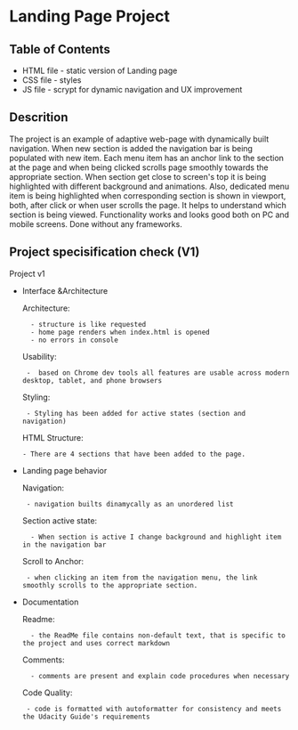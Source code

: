 # Landing Page Project

## Table of Contents

* HTML file - static version of Landing page
* CSS file - styles
* JS file - scrypt for dynamic navigation and UX improvement

## Descrition

The project is an example of adaptive web-page with dynamically built navigation. When new section is added the navigation bar is being populated with new item. Each menu item has an anchor link to the section at the page and when being clicked scrolls page smoothly towards the appropriate section. When section get close to screen's top it is being highlighted with different background and animations. Also, dedicated menu item is being highlighted when corresponding section is shown in viewport, both, after click or when user scrolls the page. It helps to understand which section is being viewed. Functionality works and looks good both on PC and mobile screens. Done without any frameworks. 

## Project specisification check (V1)

Project v1

* Interface &Architecture

    Architecture:

        - structure is like requested
        - home page renders when index.html is opened
        - no errors in console

    Usability:

       -  based on Chrome dev tools all features are usable across modern desktop, tablet, and phone browsers

    Styling:

       - Styling has been added for active states (section and navigation)

    HTML Structure:

      - There are 4 sections that have been added to the page.

* Landing page behavior

    Navigation:

       - navigation builts dinamycally as an unordered list

    Section active state:

        - When section is active I change background and highlight item in the navigation bar

    Scroll to Anchor:

       - when clicking an item from the navigation menu, the link smoothly scrolls to the appropriate section.

* Documentation

    Readme:

        - the ReadMe file contains non-default text, that is specific to the project and uses correct markdown

    Comments:

        - comments are present and explain code procedures when necessary

    Code Quality:

       - code is formatted with autoformatter for consistency and meets the Udacity Guide's requirements

